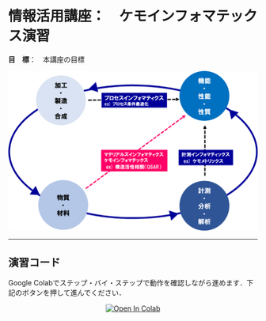 # 情報活用講座：　ケモインフォマテックス演習


**目　標**：　本講座の目標


![Alt text](./img/main-image.png)


<hr>

## 演習コード
Google Colabでステップ・バイ・ステップで動作を確認しながら進めます．下記のボタンを押して進んでください．

<div align="center">
  <a href="https://colab.research.google.com/github/ARIM-Training/Training_python_4/blob/main/1_RDkit.ipynb">
  <img src="https://colab.research.google.com/assets/colab-badge.svg" alt="Open In Colab"/>
</a>
</div>

